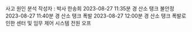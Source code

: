 사고 원인 분석
작성자 : 박사 한송희
2023-08-27 11:35분 경 산소 탱크 불안정
2023-08-27 11:40분 경 산소 탱크 폭발
2023-08-27 12:00분 경 산소 탱크 폭발로 인한 센터 및 임무 제어 시스템 전원 오프
